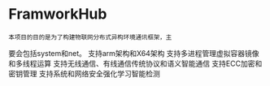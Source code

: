 # FramworkHub
    本项目的目的是为了构建物联网分布式异构环境通讯框架，主
要会包括system和net。
    支持arm架构和X64架构
    支持多进程管理虚拟容器镜像和多线程运算
    支持无线通信、有线通信传统协议和语义智能通信
    支持ECC加密和密钥管理
    支持系统和网络安全强化学习智能检测
